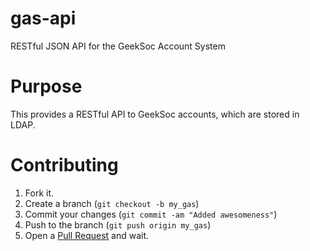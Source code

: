 gas-api
=======

RESTful JSON API for the GeekSoc Account System

Purpose
=======
This provides a RESTful API to GeekSoc accounts, which are stored in LDAP.

Contributing
============

1. Fork it.
2. Create a branch (`git checkout -b my_gas`)
3. Commit your changes (`git commit -am "Added awesomeness"`)
4. Push to the branch (`git push origin my_gas`)
5. Open a [Pull Request][1] and wait.

[1]: http://github.com/geeksoc/gas-api/pulls
